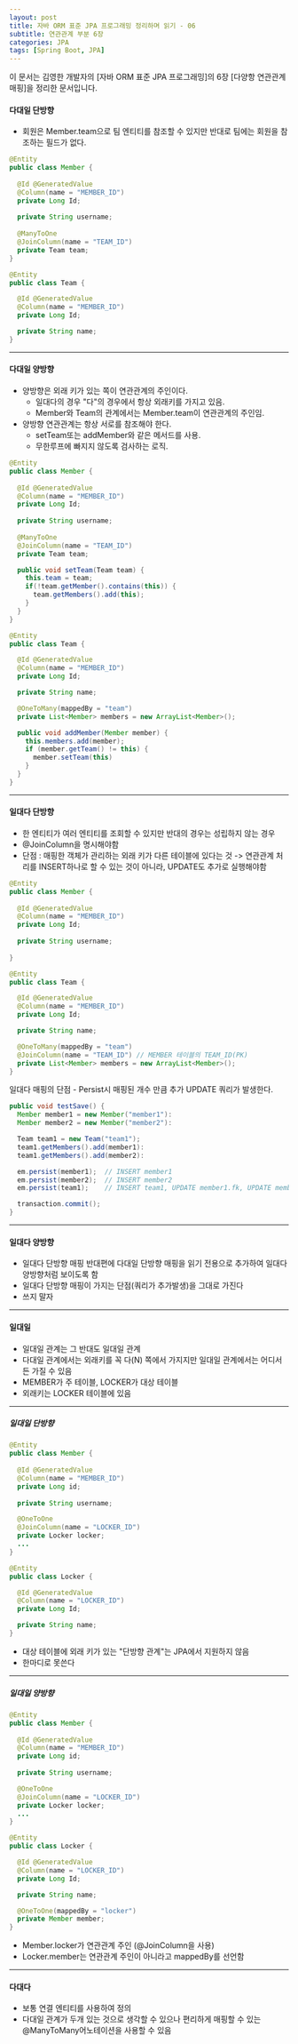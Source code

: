 ```yaml
---
layout: post
title: 자바 ORM 표준 JPA 프로그래밍 정리하며 읽기 - 06
subtitle: 연관관계 부분 6장
categories: JPA
tags: [Spring Boot, JPA]
---
```


이 문서는 김영한 개발자의 [자바 ORM 표준 JPA 프로그래밍]의 6장 [다양항 연관관계 매핑]을 정리한 문서입니다. 


#### 다대일 단방향

- 회원은 Member.team으로 팀 엔티티를 참조할 수 있지만 반대로 팀에는 회원을 참조하는 필드가 없다.

```java
@Entity
public class Member {
  
  @Id @GeneratedValue
  @Column(name = "MEMBER_ID")
  private Long Id;
  
  private String username;
  
  @ManyToOne
  @JoinColumn(name = "TEAM_ID")
  private Team team;
}
```

```java
@Entity
public class Team {

  @Id @GeneratedValue
  @Column(name = "MEMBER_ID")
  private Long Id;

  private String name;
}
```

---

#### 다대일 양방향

- 양방향은 외래 키가 있는 쪽이 연관관계의 주인이다.
  - 일대다의 경우 "다"의 경우에서 항상 외래키를 가지고 있음.
  - Member와 Team의 관계에서는 Member.team이 연관관계의 주인임.
- 양방향 연관관계는 항상 서로를 참조해야 한다.
  - setTeam또는 addMember와 같은 메서드를 사용.
  - 무한루프에 빠지지 않도록 검사하는 로직.


```java
@Entity
public class Member {
  
  @Id @GeneratedValue
  @Column(name = "MEMBER_ID")
  private Long Id;
  
  private String username;
  
  @ManyToOne
  @JoinColumn(name = "TEAM_ID")
  private Team team;

  public void setTeam(Team team) {
    this.team = team;
    if(!team.getMember().contains(this)) {
      team.getMembers().add(this);
    }
  }
}
```


```java
@Entity
public class Team {

  @Id @GeneratedValue
  @Column(name = "MEMBER_ID")
  private Long Id;

  private String name;

  @OneToMany(mappedBy = "team")
  private List<Member> members = new ArrayList<Member>();

  public void addMember(Member member) {
    this.members.add(member);
    if (member.getTeam() != this) {
      member.setTeam(this)
    }
  }
}
```

---

#### 일대다 단방향

- 한 엔티티가 여러 엔티티를 조회할 수 있지만 반대의 경우는 성립하지 않는 경우
- @JoinColumn을 명시해야함
- 단점 : 매핑한 객체가 관리하는 외래 키가 다른 테이블에 있다는 것 -> 연관관계 처리를 INSERT하나로 할 수 있는 것이 아니라, UPDATE도 추가로 실행해야함


```java
@Entity
public class Member {
  
  @Id @GeneratedValue
  @Column(name = "MEMBER_ID")
  private Long Id;
  
  private String username;
  
}
```

```java
@Entity
public class Team {

  @Id @GeneratedValue
  @Column(name = "MEMBER_ID")
  private Long Id;

  private String name;

  @OneToMany(mappedBy = "team")
  @JoinColumn(name = "TEAM_ID") // MEMBER 테이블의 TEAM_ID(PK)
  private List<Member> members = new ArrayList<Member>();
}
```

일대다 매핑의 단점 - Persist시 매핑된 개수 만큼 추가 UPDATE 쿼리가 발생한다.

```java
public void testSave() {
  Member member1 = new Member("member1"):
  Member member2 = new Member("member2"):

  Team team1 = new Team("team1");
  team1.getMembers().add(member1):
  team1.getMembers().add(member2):

  em.persist(member1);  // INSERT member1
  em.persist(member2);  // INSERT member2
  em.persist(team1);    // INSERT team1, UPDATE member1.fk, UPDATE member2.fk

  transaction.commit();
}
```

---

#### 일대다 양방향

- 일대다 단방향 매핑 반대편에 다대일 단방향 매핑을 읽기 전용으로 추가하여 일대다 양방향처럼 보이도록 함
- 일대다 단방향 매핑이 가지는 단점(쿼리가 추가발생)을 그대로 가진다
- 쓰지 말자

---

#### 일대일

- 일대일 관계는 그 반대도 일대일 관계
- 다대일 관계에서는 외래키를 꼭 다(N) 쪽에서 가지지만 일대일 관계에서는 어디서든 가질 수 있음
- MEMBER가 주 테이블, LOCKER가 대상 테이블
- 외래키는 LOCKER 테이블에 있음

---

##### 일대일 단방향

```java
@Entity
public class Member {
  
  @Id @GeneratedValue
  @Column(name = "MEMBER_ID")
  private Long id;
  
  private String username;

  @OneToOne
  @JoinColumn(name = "LOCKER_ID")
  private Locker locker;
  ...
}

@Entity
public class Locker {

  @Id @GeneratedValue
  @Column(name = "LOCKER_ID")
  private Long Id;

  private String name;
}
```

- 대상 테이블에 외래 키가 있는 "단방향 관계"는 JPA에서 지원하지 않음
- 한마디로 못쓴다

---

##### 일대일 양방향

```java
@Entity
public class Member {
  
  @Id @GeneratedValue
  @Column(name = "MEMBER_ID")
  private Long id;
  
  private String username;

  @OneToOne
  @JoinColumn(name = "LOCKER_ID")
  private Locker locker;
  ...
}

@Entity
public class Locker {

  @Id @GeneratedValue
  @Column(name = "LOCKER_ID")
  private Long Id;

  private String name;

  @OneToOne(mappedBy = "locker")
  private Member member;
}
```

- Member.locker가 연관관계 주인 (@JoinColumn을 사용)
- Locker.member는 연관관계 주인이 아니라고 mappedBy를 선언함

---

#### 다대다

- 보통 연결 엔티티를 사용하여 정의
- 다대일 관계가 두개 있는 것으로 생각할 수 있으나 편리하게 매핑할 수 있는 @ManyToMany어노테이션을 사용할 수 있음
